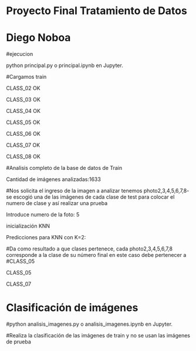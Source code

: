 # Proyecto Final Tratamiento de Datos

# Diego Noboa

#ejecucion

python principal.py  o principal.ipynb en Jupyter.

#Cargamos train

CLASS_02 OK

CLASS_03 OK

CLASS_04 OK

CLASS_05 OK

CLASS_06 OK

CLASS_07 OK

CLASS_08 OK

#Analisis completo de la base de datos de Train

Cantidad de imágenes analizadas:1633

#Nos solicita el ingreso de la imagen a analizar tenemos photo2,3,4,5,6,7,8- se escogió una de las imágenes de cada clase de test para colocar el numero de clase y así realizar una prueba 

Introduce numero de la foto: 5

inicialización KNN

Predicciones para KNN con K=2:

#Da como resultado a que clases pertenece, cada photo2,3,4,5,6,7,8 corresponde a la clase de su número final en este caso debe pertenecer a #CLASS_05

CLASS_05

CLASS_07

# Clasificación de imágenes 

#python analisis_imagenes.py o analisis_imagenes.ipynb en Jupyter.

#Realiza la clasificación de las imágenes de train y no se usan las imágenes de prueba 
